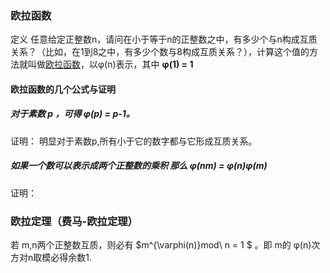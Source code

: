 ### 欧拉函数

定义 任意给定正整数n，请问在小于等于n的正整数之中，有多少个与n构成互质关系？（比如，在1到8之中，有多少个数与8构成互质关系？），计算这个值的方法就叫做[欧拉函数](http://zh.wikipedia.org/wiki/欧拉函数)，以φ(n)表示，其中 **φ(1)  = 1**

#### 欧拉函数的几个公式与证明

##### 对于素数 p ，可得 φ(p)  = p-1。

证明： 明显对于素数p,所有小于它的数字都与它形成互质关系。

##### 如果一个数可以表示成两个正整数的乘积 那么 φ(nm) = φ(n)φ(m)

证明：







### 欧拉定理（费马-欧拉定理）

若 m,n两个正整数互质，则必有 $m^{\varphi(n)}mod\  n = 1 $ 。即 m的 φ(n)次方对n取模必得余数1.

